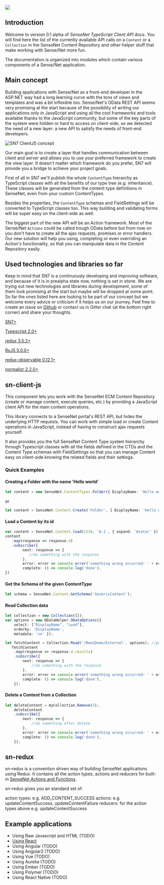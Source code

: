 [<img src="https://img.shields.io/gitter/room/nwjs/nw.js.svg">](https://gitter.im/SenseNet/SN7ClientAPI)

Introduction
-----------------

Welcome to version 0.1 alpha of *SenseNet TypeScript Client API* docs. You will find here the list of the currently available API calls on a ```Content``` or a ```Collection``` in the SenseNet 
Content Repository
and other helper stuff that make working with Sense/Net more fun.

The documentation is organized into modules which contain various components of a Sense/Net application.

## Main concept

Building applications with Sense/Net as a front-end developer in the ASP.NET way had a long learning curve with the tons of views and templates and was a bit inflexible too. 
Sense/Net's OData REST API seems very promising at the start because of the possibility of writing our applications only in JavaScript and using all the cool frameworks and tools
available thanks to the JavaScript community, but some of the key parts of the system were hidden or hard to access on client-side, so we detected the need of a new layer: a new API
to satisfy the needs of front-end developers.

![SN7 ClientJS concept](http://download.sensenet.com/aniko/sn7/jsapidocs/img/sn7.client.js.png "SN7 ClientJS concept")

Our main goal is to create a layer that handles communication between client and server and allows you to use your preferred framework to create the view layer. It doesn't matter
which framework do you prefer, SN7 will provide you a bridge to achieve your project goals.

First of all in SN7 we'll publish the whole ```ContentType``` hierarchy as TypeScript classes with all the benefits of our type tree (e.g. inheritance). These classes will be generated
from the content type definitions in SenseNet, even from your custom ContentTypes.

Besides the properties, the ```ContentType``` schemas and FieldSettings will be converted to TypeScript classes too. This way building and validating forms will be super easy on the client-side as 
well.

The biggest part of the new API will be an Action framework. Most of the Sense/Net ```Actions``` could be called trough OData before but from now on you don't have to create all the ajax requests, 
promises or error handlers. Our new solution will help you using, completing or even overriding an Action's functionality, so that you can manipulate data in the Content Repository easily.

## Used technologies and libraries so far

Keep in mind that SN7 is a continuously developing and improving software, and because of it is in prealpha state now, nothing is set in stone. We are trying out new technologies and libraries 
during development, some of them look promising at the start but maybe will be dropped at some point. So far the ones listed here are looking to be part of our concept but we welcome every advice 
or criticism if it helps us on our journey. Feel free to create an issue on [Github](https://github.com/SenseNet/sn-client-js) or contact us in Gitter chat (at the bottom right corner) and share 
your thoughts.

[SN7+](https://github.com/sensenetecm)

[Typescript 2.0+](https://github.com/Microsoft/TypeScript/releases)

[redux 3.5.2+](https://github.com/reactjs/redux)

[RxJS 5.0.0+](http://reactivex.io/rxjs/)

[redux-observable 0.12.1+](https://redux-observable.js.org/)

[normalizr 2.2.0+](https://github.com/paularmstrong/normalizr)

## sn-client-js

This component lets you work with the SenseNet ECM Content Repository (create or manage content, execute queries, etc.) by providing a JavaScript client API for the main content 
operations.

This library connects to a SenseNet portal's REST API, but hides the underlying HTTP requests. You can work with simple load or create Content operations in JavaScript, instead of 
having to construct ajax requests yourself.

It also provides you the full SenseNet Content Type system hierarchy through Typescript classes with all the fields defined in the CTDs and the Content Type schemas with FieldSettings
so that you can manage Content easy on client-side knowing the related fields and their settings.

### Quick Examples

#### Creating a Folder with the name 'Hello world'
 
```ts
let content = new SenseNet.ContentTypes.Folder({ DisplayName: 'Hello world!' });
```

or

```ts
let content = SenseNet.Content.Create('Folder', { DisplayName: 'Hello world!' });
```

#### Load a Content by its id
 
```ts
var content = SenseNet.Content.load(1234, 'A.1', { expand: 'Avatar' });
content
   .map(response => response.d)
   .subscribe({
   		next: response => {
           //do something with the response
        },
        error: error => console.error('something wrong occurred: ' + error),
        complete: () => console.log('done'),
})
```

#### Get the Schema of the given ContentType
 
```javascript
let schema = SenseNet.Content.GetSchema('GenericContent');
```

#### Read Collection data
 
```ts
let collection = new Collection([]);
var options = new ODataHelper.ODataOptions({ 
	select: ["DisplayName", "Lead"], 
	orderby: 'DisplayName', 
	metadata: 'no' });

let fetchContent = Collection.Read('/NewsDemo/External', options); //gets the list of  the external Articles with their Id, Type and DisplayName fields.
   fetchContent
   	.map(response => response.d.results)
    .subscribe({
    	next: response => {
     		//do something with the response
     	},
     	error: error => console.error('something wrong occurred: ' + error),
     	complete: () => console.log('done'),
	});
```

#### Delete a Content from a Collection
 
```ts
let deleteContent = myCollection.Remove(3);
	deleteContent
	.subscribe({
		next: response => {
			//do something after delete
		},
		error: error => console.error('something wrong occurred: ' + error),
		complete: () => console.log('done'),
	});
```

## sn-redux
sn-redux is a convention driven way of building SenseNet applications using Redux. It contains all the action types, actions and reducers for built-in 
[SenseNet Actions and Functions](http://wiki.sensenet.com/Built-in_OData_actions_and_functions).

sn-redux gives you an standard set of:

action types: e.g. ADD_CONTENT_SUCCESS
actions: e.g. updateContentSuccess, updateContentFailure
reducers: for the action types above e.g. updateContentSuccess

## Example applications
* Using Raw Javascript and HTML (TODO)
* [Using React](http://download.sensenet.com/aniko/sn7/examples/react/index.html)
* Using Angular (TODO)
* Using Angular2 (TODO)
* Using Vue (TODO)
* Using Aurelia (TODO)
* Using Ember (TODO)
* Using Polymer (TODO)
* Using React Native (TODO)

